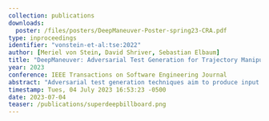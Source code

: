 ```yaml
---
collection: publications
downloads:
  poster: /files/posters/DeepManeuver-Poster-spring23-CRA.pdf
type: inproceedings
identifier: "vonstein-et-al:tse:2022"
author: [Meriel von Stein, David Shriver, Sebastian Elbaum]
title: "DeepManeuver: Adversarial Test Generation for Trajectory Manipulation of Autonomous Vehicles"
year: 2023
conference: IEEE Transactions on Software Engineering Journal
abstract: "Adversarial test generation techniques aim to produce input perturbations that cause a DNN to compute incorrect outputs. For autonomous vehicles driven by a DNN, however, the effect of such perturbations are attenuated by other parts of the system and are less effective as vehicle state evolves. In this work we argue that for adversarial testing perturbations to be effective on autonomous vehicles, they must account for the subtle interplay between the DNN and vehicle states. Building on that insight, we develop DeepManeuver, an automated framework that interleaves adversarial test generation with vehicle trajectory physics simulation.  Thus, as the vehicle moves along a trajectory, DeepManeuver enables the refinement of candidate perturbations to: (1) account for changes in the state of the vehicle that may affect how the perturbation is perceived by the system; (2) retain the effect of the perturbation on previous states so that the current state is still reachable and past trajectory is preserved; and (3) result in multi-target maneuvers that require fulfillment of vehicle state sequences (e.g. reaching locations in a road to navigate a tight turn). Our assessment reveals that DeepManeuver can generate perturbations to force maneuvers more effectively and consistently than state-of-the-art techniques by 20.7 percentage points on average. We also show DeepManeuver's effectiveness at disrupting vehicle behavior to achieve multi-target maneuvers with a minimum 52% rate of success."
timestamp: Tues, 04 July 2023 16:53:23 -0500
date: 2023-07-04
teaser: /publications/superdeepbillboard.png
---
```

